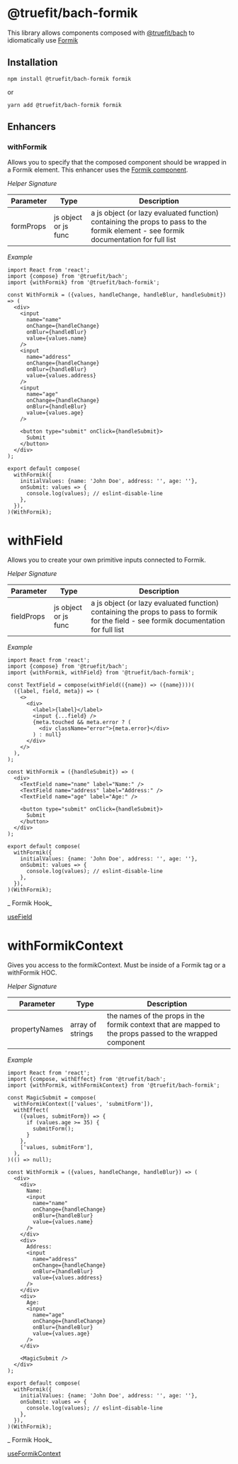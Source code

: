 # @truefit/bach-formik

This library allows components composed with [@truefit/bach](https://github.com/truefit/bach) to idiomatically use [Formik](https://jaredpalmer.com/formik/)

## Installation

```
npm install @truefit/bach-formik formik
```

or

```
yarn add @truefit/bach-formik formik
```

## Enhancers

### withFormik

Allows you to specify that the composed component should be wrapped in a Formik element. This enhancer uses the [Formik component](https://jaredpalmer.com/formik/docs/api/formik).

_Helper Signature_

| Parameter | Type                 | Description                                                                                                                          |
| --------- | -------------------- | ------------------------------------------------------------------------------------------------------------------------------------ |
| formProps | js object or js func | a js object (or lazy evaluated function) containing the props to pass to the formik element - see formik documentation for full list |

_Example_

```
import React from 'react';
import {compose} from '@truefit/bach';
import {withFormik} from '@truefit/bach-formik';

const WithFormik = ({values, handleChange, handleBlur, handleSubmit}) => (
  <div>
    <input
      name="name"
      onChange={handleChange}
      onBlur={handleBlur}
      value={values.name}
    />
    <input
      name="address"
      onChange={handleChange}
      onBlur={handleBlur}
      value={values.address}
    />
    <input
      name="age"
      onChange={handleChange}
      onBlur={handleBlur}
      value={values.age}
    />

    <button type="submit" onClick={handleSubmit}>
      Submit
    </button>
  </div>
);

export default compose(
  withFormik({
    initialValues: {name: 'John Doe', address: '', age: ''},
    onSubmit: values => {
      console.log(values); // eslint-disable-line
    },
  }),
)(WithFormik);
```

# withField

Allows you to create your own primitive inputs connected to Formik.

_Helper Signature_

| Parameter  | Type                 | Description                                                                                                                            |
| ---------- | -------------------- | -------------------------------------------------------------------------------------------------------------------------------------- |
| fieldProps | js object or js func | a js object (or lazy evaluated function) containing the props to pass to formik for the field - see formik documentation for full list |

_Example_

```
import React from 'react';
import {compose} from '@truefit/bach';
import {withFormik, withField} from '@truefit/bach-formik';

const TextField = compose(withField(({name}) => ({name})))(
  ({label, field, meta}) => (
    <>
      <div>
        <label>{label}</label>
        <input {...field} />
        {meta.touched && meta.error ? (
          <div className="error">{meta.error}</div>
        ) : null}
      </div>
    </>
  ),
);

const WithFormik = ({handleSubmit}) => (
  <div>
    <TextField name="name" label="Name:" />
    <TextField name="address" label="Address:" />
    <TextField name="age" label="Age:" />

    <button type="submit" onClick={handleSubmit}>
      Submit
    </button>
  </div>
);

export default compose(
  withFormik({
    initialValues: {name: 'John Doe', address: '', age: ''},
    onSubmit: values => {
      console.log(values); // eslint-disable-line
    },
  }),
)(WithFormik);
```

_ Formik Hook_

[useField](https://jaredpalmer.com/formik/docs/api/useField)

# withFormikContext

Gives you access to the formikContext. Must be inside of a Formik tag or a withFormik HOC.

_Helper Signature_

| Parameter     | Type             | Description                                                                                               |
| ------------- | ---------------- | --------------------------------------------------------------------------------------------------------- |
| propertyNames | array of strings | the names of the props in the formik context that are mapped to the props passed to the wrapped component |

_Example_

```
import React from 'react';
import {compose, withEffect} from '@truefit/bach';
import {withFormik, withFormikContext} from '@truefit/bach-formik';

const MagicSubmit = compose(
  withFormikContext(['values', 'submitForm']),
  withEffect(
    ({values, submitForm}) => {
      if (values.age >= 35) {
        submitForm();
      }
    },
    ['values, submitForm'],
  ),
)(() => null);

const WithFormik = ({values, handleChange, handleBlur}) => (
  <div>
    <div>
      Name:
      <input
        name="name"
        onChange={handleChange}
        onBlur={handleBlur}
        value={values.name}
      />
    </div>
    <div>
      Address:
      <input
        name="address"
        onChange={handleChange}
        onBlur={handleBlur}
        value={values.address}
      />
    </div>
    <div>
      Age:
      <input
        name="age"
        onChange={handleChange}
        onBlur={handleBlur}
        value={values.age}
      />
    </div>

    <MagicSubmit />
  </div>
);

export default compose(
  withFormik({
    initialValues: {name: 'John Doe', address: '', age: ''},
    onSubmit: values => {
      console.log(values); // eslint-disable-line
    },
  }),
)(WithFormik);
```

_ Formik Hook_

[useFormikContext](https://jaredpalmer.com/formik/docs/api/useFormikContext)
